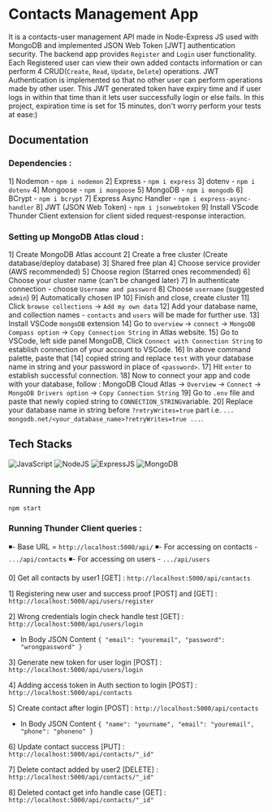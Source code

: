 ﻿# Contacts Management App 

It is a contacts-user management API made in Node-Express JS used with MongoDB and implemented JSON Web Token [JWT] authentication security. The backend app provides `Register` and `Login` user functionality. Each Registered user can view their own added contacts information or can perform 4 CRUD(`Create`, `Read`, `Update`, `Delete`) operations. JWT Authentication is implemented so that no other user can perform operations made by other user. This JWT generated token have expiry  time and if user logs in within that time than it lets user successfully login or else fails. In this project, expiration time is set for 15 minutes, don't worry perform your tests at ease:) 

## Documentation

### Dependencies :
1] Nodemon - `npm i nodemon`
2] Express - `npm i express`
3] dotenv - `npm i dotenv`
4] Mongoose - `npm i mongoose`
5] MongoDB - `npm i mongodb`
6] BCrypt - `npm i bcrypt`
7] Express Async Handler - `npm i express-async-handler`
8] JWT (JSON Web Token) - `npm i jsonwebtoken`
9] Install VScode Thunder Client extension for client sided request-response interaction.

### Setting up MongoDB Atlas cloud :

1] Create MongoDB Atlas account
2] Create a free cluster (Create database/deploy database)
3] Shared free plan
4] Choose service provider (AWS recommended)
5] Choose region (Starred ones recommended)
6] Choose your cluster name (can't be changed later)
7] In authenticate connection - choose `Username and password`
8] Choose `username` (suggested `admin`)
9] Automatically chosen IP
10] Finish and close, create cluster
11] Click `browse collections` -> `Add my own data`
12] Add your database name, and collection names - `contacts` and `users` will be made for further use.
13] Install VSCode `mongoDB` extension
14] Go to `overview` -> `connect` -> `MongoDB Compass option` -> `Copy Connection String` in Atlas website.
15] Go to VSCode, left side panel MongoDB, Click `Connect with Connection String` to establish connection of your account to VSCode.
16] In above command palette, paste that [14] copied string and replace `test` with your database name in string and your password in place of `<password>`.
17] Hit `enter` to establish successful connection.
18] Now to connect your app and code with your database, follow :
MongoDB Cloud Atlas -> `Overview` -> `Connect` -> `MongoDB Drivers option` -> `Copy Connection String`
19] Go to `.env` file and paste that newly copied string to `CONNECTION_STRING`variable.
20] Replace your database name in string before `?retryWrites=true` part i.e.
`... mongodb.net/<your_database_name>?retryWrites=true ...`.

## Tech Stacks
<p>
<img src="https://img.shields.io/badge/JavaScript-323330?style=for-the-badge&logo=javascript&logoColor=F7DF1E" alt="JavaScript"/>
<img src="https://img.shields.io/badge/node.js-6DA55F?style=for-the-badge&logo=node.js&logoColor=white" alt="NodeJS"/>
<img src="https://img.shields.io/badge/Express.js-000000?style=for-the-badge&logo=express&logoColor=white" alt="ExpressJS"/>
<img src="https://img.shields.io/badge/MongoDB-4EA94B?style=for-the-badge&logo=mongodb&logoColor=white" alt="MongoDB"/>
</p>

## Running the App

`npm start`

### Running Thunder Client queries :

◾- Base URL = `http://localhost:5000/api/`
◾- For accessing on contacts - `.../api/contacts`
◾- For accessing on users - `.../api/users`


0] Get all contacts by user1 [GET] :
`http://localhost:5000/api/contacts`


1] Registering new user and success  proof [POST] and [GET] :
`http://localhost:5000/api/users/register`


2] Wrong credentials login check handle test [GET] :
`http://localhost:5000/api/users/login`

 - In Body JSON Content
`{ "email": "youremail", "password": "wrongpassword" }`


3] Generate new token for user login [POST] :
`http://localhost:5000/api/users/login`


4] Adding access token in Auth section to login [POST] :
`http://localhost:5000/api/contacts`


5] Create contact after login [POST] :
`http://localhost:5000/api/contacts`
 
 - In Body JSON Content
`{ "name": "yourname", "email": "youremail", "phone": "phoneno" }`






6] Update contact success [PUT] :
`http://localhost:5000/api/contacts/"_id"`


7] Delete contact added by user2 [DELETE] :
`http://localhost:5000/api/contacts/"_id"`


8] Deleted contact get info handle case [GET] :
`http://localhost:5000/api/contacts/"_id"`


